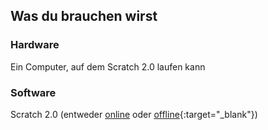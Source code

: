 ## Was du brauchen wirst

### Hardware

Ein Computer, auf dem Scratch 2.0 laufen kann

### Software

Scratch 2.0 (entweder [online](https://scratch.mit.edu/projects/editor/) oder [offline](https://scratch.mit.edu/scratch2download/){:target="_blank"})
